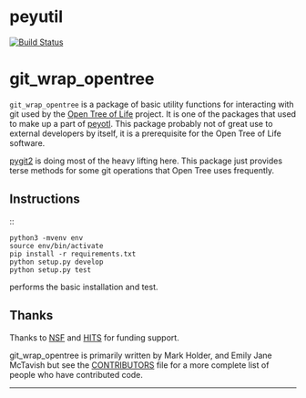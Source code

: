 # peyutil
[![Build Status](https://secure.travis-ci.org/OpenTreeOfLife/git_wrap_opentree.png)](http://travis-ci.org/OpenTreeOfLife/git_wrap_opentree)

git_wrap_opentree
=================


<code>git_wrap_opentree</code> is a package of basic utility functions
for interacting with git used by the [Open Tree of Life][1] project.
It is one of the packages that used to make up a part of
[peyotl](https://github.com/OpenTreeOfLife/peyotl).
This package probably not of great use to external developers by itself, it
is a prerequisite for the Open Tree of Life software.


[pygit2](https://github.com/libgit2/pygit2) is doing most of the 
heavy lifting here.
This package just provides terse methods for some git operations that Open Tree uses frequently.


Instructions
------------

::

    python3 -mvenv env
    source env/bin/activate
    pip install -r requirements.txt
    python setup.py develop
    python setup.py test

performs the basic installation and test.

Thanks
------

Thanks to [NSF][3] and [HITS][4] for funding support.

git_wrap_opentree is primarily written by Mark Holder, and Emily Jane McTavish
but see the [CONTRIBUTORS][2] file for a more complete list
of people who have contributed code. 




****************

[1]: https://opentreeoflife.github.io/
[2]: https://raw.githubusercontent.com/OpenTreeOfLife/peyutil/master/CONTRIBUTORS.txt
[3]: https://www.nsf.gov
[4]: https://www.h-its.org/institute/
